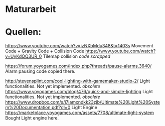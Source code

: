 # Maturarbeit
# Quellen:
https://www.youtube.com/watch?v=izNXbMdu348&t=1403s Movement Code + Gravity Code + Collision Code
https://www.youtube.com/watch?v=UyKdQQ3UR_0 Tilemap collision *code scrapped*

https://forum.yoyogames.com/index.php?threads/pause-alarms.3640/ Alarm pausing code copied there.

http://stevensplint.com/cool-lighting-with-gamemaker-studio-2/ Light functionalities. Not yet implemented. *obsolete*
https://www.yoyogames.com/blog/476/quick-and-simple-lighting  Light functionalities. Not yet implemented. *obsolete*
https://www.dropbox.com/s/i7iamxndkk23zjb/Ultimate%20Light%20System%20Documentation.pdf?dl=0 Light Engine
https://marketplace.yoyogames.com/assets/7708/ultimate-light-system Bought Light engine here.
